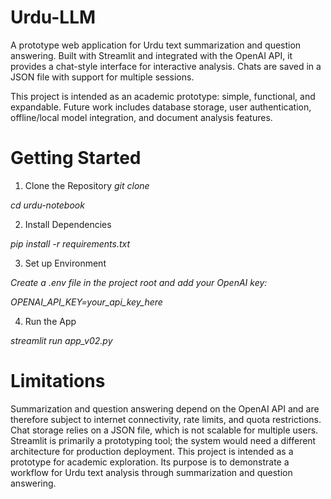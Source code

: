 # Urdu-LLM
A prototype web application for Urdu text summarization and question answering. Built with Streamlit and integrated with the OpenAI API, it provides a chat-style interface for interactive analysis. Chats are saved in a JSON file with support for multiple sessions.

This project is intended as an academic prototype: simple, functional, and expandable. Future work includes database storage, user authentication, offline/local model integration, and document analysis features.

# Getting Started
1. Clone the Repository
*git clone <repo-link>*

*cd urdu-notebook*

2. Install Dependencies

*pip install -r requirements.txt*

3. Set up Environment

*Create a .env file in the project root and add your OpenAI key:*

*OPENAI_API_KEY=your_api_key_here*

4. Run the App
   
*streamlit run app_v02.py*

# Limitations
Summarization and question answering depend on the OpenAI API and are therefore subject to internet connectivity, rate limits, and quota restrictions.
Chat storage relies on a JSON file, which is not scalable for multiple users.
Streamlit is primarily a prototyping tool; the system would need a different architecture for production deployment.
This project is intended as a prototype for academic exploration. Its purpose is to demonstrate a workflow for Urdu text analysis through summarization and question answering.
